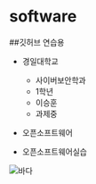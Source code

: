 
# software
##깃허브 연습용

- 경일대학교
    - 사이버보안학과
    - 1학년
    - 이승훈
    - 과제중

- 오픈소프트웨어
- 오픈소프트웨어실습

![바다](./images/sea-5213746_1920.jpg)

